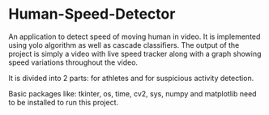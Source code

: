 # Human-Speed-Detector
An application to detect speed of moving human in video. It is implemented using yolo algorithm as well as cascade classifiers. The output of the project is simply a video with live speed tracker along with a graph showing speed variations throughout the video.

It is divided into 2 parts: for athletes and for suspicious activity detection.

Basic packages like: tkinter, os, time, cv2, sys, numpy and matplotlib need to be installed to run this project.
